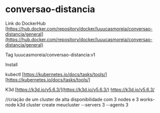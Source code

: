 # conversao-distancia

Link do DockerHub
[https://hub.docker.com/repository/docker/luuucasmoreia/conversao-distancia/general](https://hub.docker.com/repository/docker/luuucasmoreia/conversao-distancia/general)

Tag
luuucasmoreia/conversao-distancia:v1

Install

kubectl
[https://kubernetes.io/docs/tasks/tools/][https://kubernetes.io/docs/tasks/tools/]

K3d
[https://k3d.io/v5.6.3/](https://k3d.io/v5.6.3/)
https://k3d.io/v5.6.3/

//criação de um cluster de alta disponibilidade com 3 nodes e 3 works-node
k3d cluster create meucluster --servers 3 --agents 3
